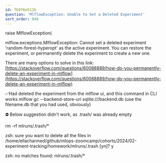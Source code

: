 ```yaml
---
id: fb9f6e511b
question: 'MlflowException: Unable to Set a Deleted Experiment'
sort_order: 940
---
```


raise MlflowException(

mlflow.exceptions.MlflowException: Cannot set a deleted experiment 'random-forest-hyperopt' as the active experiment. You can restore the experiment, or permanently delete the experiment to create a new one.

There are many options to solve in this link: [https://stackoverflow.com/questions/60088889/how-do-you-permanently-delete-an-experiment-in-mlflow](https://stackoverflow.com/questions/60088889/how-do-you-permanently-delete-an-experiment-in-mlflow)

✅Had deleted the experiment from the mlflow ui, and this command in CLI works mlflow gc --backend-store-uri sqlite:///backend.db (use the filename.db that you had used, obviously)

⛔ Below suggestion didn’t work, as .trash/ was already empty

rm -rf mlruns/.trash/*

zsh: sure you want to delete all the files in /home/ellacharmed/github/mlops-zoomcamp/cohorts/2024/02-experiment-tracking/homework/mlruns/.trash [yn]? y

zsh: no matches found: mlruns/.trash/*

